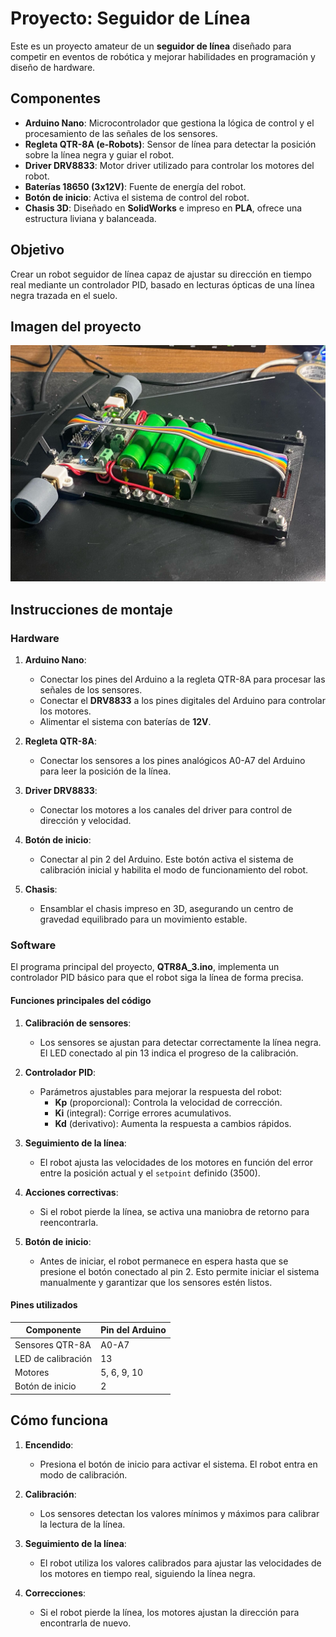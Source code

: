 # Proyecto: Seguidor de Línea 

Este es un proyecto amateur de un **seguidor de línea** diseñado para competir en eventos de robótica y mejorar habilidades en programación y diseño de hardware.

## Componentes

- **Arduino Nano**: Microcontrolador que gestiona la lógica de control y el procesamiento de las señales de los sensores.
- **Regleta QTR-8A (e-Robots)**: Sensor de línea para detectar la posición sobre la línea negra y guiar el robot.
- **Driver DRV8833**: Motor driver utilizado para controlar los motores del robot.
- **Baterías 18650 (3x12V)**: Fuente de energía del robot.
- **Botón de inicio**: Activa el sistema de control del robot.
- **Chasis 3D**: Diseñado en **SolidWorks** e impreso en **PLA**, ofrece una estructura liviana y balanceada.

## Objetivo

Crear un robot seguidor de línea capaz de ajustar su dirección en tiempo real mediante un controlador PID, basado en lecturas ópticas de una línea negra trazada en el suelo.


## Imagen del proyecto

![Seguidor de Línea](https://github.com/Monsivais14/Seguidor-de-Linea-Amateur/raw/main/Seguidor_Linea.jpg)


## Instrucciones de montaje

### Hardware

1. **Arduino Nano**:
   - Conectar los pines del Arduino a la regleta QTR-8A para procesar las señales de los sensores.
   - Conectar el **DRV8833** a los pines digitales del Arduino para controlar los motores.
   - Alimentar el sistema con baterías de **12V**.

2. **Regleta QTR-8A**:
   - Conectar los sensores a los pines analógicos A0-A7 del Arduino para leer la posición de la línea.

3. **Driver DRV8833**:
   - Conectar los motores a los canales del driver para control de dirección y velocidad.

4. **Botón de inicio**:
   - Conectar al pin 2 del Arduino. Este botón activa el sistema de calibración inicial y habilita el modo de funcionamiento del robot.

5. **Chasis**:
   - Ensamblar el chasis impreso en 3D, asegurando un centro de gravedad equilibrado para un movimiento estable.

### Software

El programa principal del proyecto, **QTR8A_3.ino**, implementa un controlador PID básico para que el robot siga la línea de forma precisa.

#### Funciones principales del código

1. **Calibración de sensores**:
   - Los sensores se ajustan para detectar correctamente la línea negra. El LED conectado al pin 13 indica el progreso de la calibración.

2. **Controlador PID**:
   - Parámetros ajustables para mejorar la respuesta del robot:
     - **Kp** (proporcional): Controla la velocidad de corrección.
     - **Ki** (integral): Corrige errores acumulativos.
     - **Kd** (derivativo): Aumenta la respuesta a cambios rápidos.

3. **Seguimiento de la línea**:
   - El robot ajusta las velocidades de los motores en función del error entre la posición actual y el `setpoint` definido (3500).

4. **Acciones correctivas**:
   - Si el robot pierde la línea, se activa una maniobra de retorno para reencontrarla.

5. **Botón de inicio**:
   - Antes de iniciar, el robot permanece en espera hasta que se presione el botón conectado al pin 2. Esto permite iniciar el sistema manualmente y garantizar que los sensores estén listos.

#### Pines utilizados

| Componente           | Pin del Arduino |
|----------------------|-----------------|
| Sensores QTR-8A      | A0-A7           |
| LED de calibración   | 13              |
| Motores              | 5, 6, 9, 10     |
| Botón de inicio      | 2               |

## Cómo funciona

1. **Encendido**:
   - Presiona el botón de inicio para activar el sistema. El robot entra en modo de calibración.

2. **Calibración**:
   - Los sensores detectan los valores mínimos y máximos para calibrar la lectura de la línea.

3. **Seguimiento de la línea**:
   - El robot utiliza los valores calibrados para ajustar las velocidades de los motores en tiempo real, siguiendo la línea negra.

4. **Correcciones**:
   - Si el robot pierde la línea, los motores ajustan la dirección para encontrarla de nuevo.
